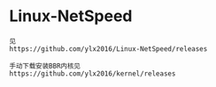 # Linux-NetSpeed
```
见
https://github.com/ylx2016/Linux-NetSpeed/releases

手动下载安装BBR内核见
https://github.com/ylx2016/kernel/releases

